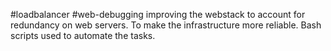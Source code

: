 #loadbalancer
#web-debugging
improving the webstack to account for redundancy on web servers. To make the infrastructure more reliable.
Bash scripts used to automate the tasks.
